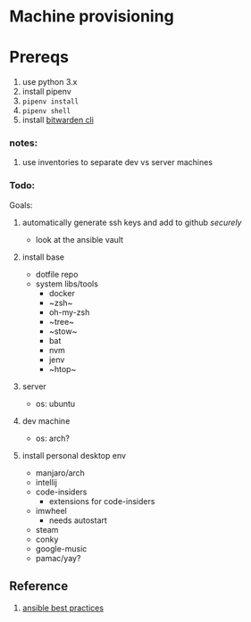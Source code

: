 # Machine provisioning

# Prereqs
1. use python 3.x
1. install pipenv
1. `pipenv install`
1. `pipenv shell`
1. install [bitwarden cli](https://github.com/bitwarden/cli)

### notes:
1. use inventories to separate dev vs server machines

### Todo:
Goals:
1. automatically generate ssh keys and add to github _securely_
    - look at the ansible vault


1. install base
    - dotfile repo
    - system libs/tools
        - docker
        - ~zsh~
        - oh-my-zsh
        - ~tree~
        - ~stow~
        - bat
        - nvm
        - jenv
        - ~htop~

1. server
    - os: ubuntu
1. dev machine
    - os: arch?


1. install personal desktop env
    - manjaro/arch
    - intellij
    - code-insiders
        - extensions for code-insiders
    - imwheel
        - needs autostart
    - steam
    - conky
    - google-music
    - pamac/yay?

## Reference
1. [ansible best practices](https://docs.ansible.com/ansible/latest/user_guide/playbooks_best_practices.html#content-organization)